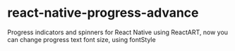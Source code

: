 # react-native-progress-advance
 Progress indicators and spinners for React Native using ReactART, now you can change progress text font size, using fontStyle
